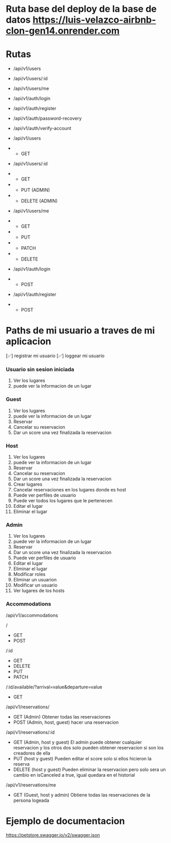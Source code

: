 # Ruta base del deploy de la base de datos https://luis-velazco-airbnb-clon-gen14.onrender.com
# Rutas

- /api/v1/users
- /api/v1/users/:id
- /api/v1/users/me

- /api/v1/auth/login
- /api/v1/auth/register
- /api/v1/auth/password-recovery
- /api/v1/auth/verify-account

- /api/v1/users
- - GET 

- /api/v1/users/:id
- - GET  
- - PUT (ADMIN)
- - DELETE (ADMIN)

- /api/v1/users/me
- - GET
- - PUT
- - PATCH
- - DELETE

- /api/v1/auth/login
- - POST

- /api/v1/auth/register
- - POST

# Paths de mi usuario a traves de  mi aplicacion

[✅] registrar mi usuario
[✅] loggear mi usuario

### Usuario sin sesion iniciada

1. Ver los lugares
2. puede ver la informacion de un lugar

### Guest

1. Ver los lugares
2. puede ver la informacion de un lugar
3. Reservar
4. Cancelar su reservacion
4. Dar un score una vez finalizada la reservacion

### Host

1. Ver los lugares
2. puede ver la informacion de un lugar
3. Reservar
4. Cancelar su reservacion
5. Dar un score una vez finalizada la reservacion
6. Crear lugares
7. Cancelar reservaciones en los lugares donde es host
8. Puede ver perfiles de usuario
9. Puede ver todos los lugares que le pertenecen
10. Editar el lugar
11. Eliminar el lugar

### Admin

1. Ver los lugares
2. puede ver la informacion de un lugar
3. Reservar
4. Dar un score una vez finalizada la reservacion
5. Puede ver perfiles de usuario
6. Editar el lugar
7. Eliminar el lugar
8. Modificar roles
9. Eliminar un usuarion
10. Modificar un usuario
11. Ver lugares de los hosts


### Accommodations

/api/v1/accommodations

/
- GET
- POST

/:id
- GET
- DELETE
- PUT
- PATCH

/:id/available/?arrival=value&departure=value
- GET 

/api/v1/reservations/
- GET (Admin) Obtener todas las reservaciones
- POST (Admin, host, guest) hacer una reservacion

/api/v1/reservations/:id
- GET (Admin, host y guest) El admin puede obtener cualquier reservacion y los otros dos solo pueden obtener reservacion si son los creadores de ella
- PUT (host y guest) Pueden editar el score solo si ellos hicieron la reserva
- DELETE (host y guest) Pueden eliminar la reservacion pero solo sera un cambio en isCanceled a true, igual quedara en el historial

/api/v1/reservations/me
- GET (Guest, host y admin) Obtiene todas las reservaciones de la persona logeada

# Ejemplo de documentacion 
https://petstore.swagger.io/v2/swagger.json

